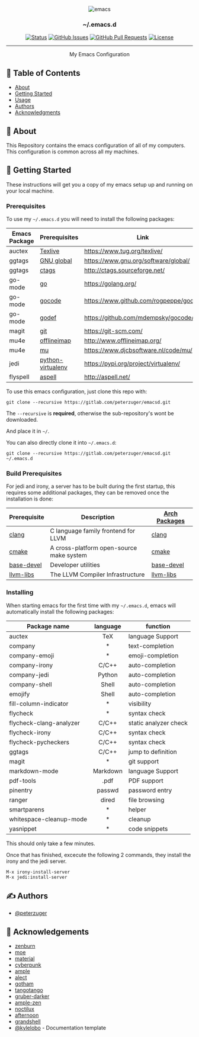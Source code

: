 <p align="center"><img src="https://www.gnu.org/software/emacs/images/emacs.png" alt="emacs"></p>

<h3 align="center">~/.emacs.d</h3>

<div align="center">

  [![Status](https://img.shields.io/badge/status-active-success.svg)]()
  [![GitHub Issues](https://img.shields.io/github/issues/peterzuger/dotfiles.svg)](https://github.com/kylelobo/The-Documentation-Compendium/issues)
  [![GitHub Pull Requests](https://img.shields.io/github/issues-pr/peterzuger/dotfiles.svg)](https://github.com/kylelobo/The-Documentation-Compendium/pulls)
  [![License](https://img.shields.io/badge/license-MIT-blue.svg)](/LICENSE)

</div>

---

<p align="center"> My Emacs Configuration
    <br>
</p>

## 📝 Table of Contents
- [About](#about)
- [Getting Started](#getting_started)
- [Usage](#usage)
- [Authors](#authors)
- [Acknowledgments](#acknowledgement)

## 🧐 About <a name = "about"></a>
This Repository contains the emacs configuration of all of my computers.
This configuration is common across all my machines.

## 🏁 Getting Started <a name = "getting_started"></a>
These instructions will get you a copy of my emacs setup up and running on your local machine.

### Prerequisites
To use my ```~/.emacs.d``` you will need to install the following packages:

| Emacs Package | Prerequisites                                                                        | Link                                   |
|---------------|--------------------------------------------------------------------------------------|----------------------------------------|
| auctex        | [Texlive](https://www.archlinux.org/groups/x86_64/texlive-most/)                     | https://www.tug.org/texlive/           |
| ggtags        | [GNU global](https://aur.archlinux.org/packages/global/)                             | https://www.gnu.org/software/global/   |
| ggtags        | [ctags](https://www.archlinux.org/packages/extra/x86_64/ctags/)                      | http://ctags.sourceforge.net/          |
| go-mode       | [go](https://www.archlinux.org/packages/community/x86_64/go/)                        | https://golang.org/                    |
| go-mode       | [gocode](https://www.github.com/rogpeppe/godef/)                                     | https://www.github.com/rogpeppe/godef/ |
| go-mode       | [godef](https://github.com/mdempsky/gocode/)                                         | https://github.com/mdempsky/gocode/    |
| magit         | [git](https://www.archlinux.org/packages/extra/x86_64/git/)                          | https://git-scm.com/                   |
| mu4e          | [offlineimap](https://www.archlinux.org/packages/community/any/offlineimap/)         | http://www.offlineimap.org/            |
| mu4e          | [mu](https://aur.archlinux.org/packages/mu/)                                         | https://www.djcbsoftware.nl/code/mu/   |
| jedi          | [python-virtualenv](https://www.archlinux.org/packages/extra/any/python-virtualenv/) | https://pypi.org/project/virtualenv/   |
| flyspell      | [aspell](https://www.archlinux.org/packages/extra/x86_64/aspell/)                    | http://aspell.net/                     |

To use this emacs configuration, just clone this repo with:

```
git clone --recursive https://gitlab.com/peterzuger/emacsd.git
```

The ```--recursive``` is **required**, otherwise the sub-repository's wont be
downloaded.

And place it in ```~/```.

You can also directly clone it into ```~/.emacs.d```:
```
git clone --recursive https://gitlab.com/peterzuger/emacsd.git ~/.emacs.d
```

### Build Prerequisites
For jedi and irony, a server has to be built during the first startup,
this requires some additional packages, they can be removed once the installation is done:

| Prerequisite                                                      | Description                              | [Arch Packages](https://www.archlinux.org/packages/)                    |
|-------------------------------------------------------------------|------------------------------------------|-------------------------------------------------------------------------|
| [clang](https://clang.llvm.org/)                                  | C language family frontend for LLVM      | [clang](https://www.archlinux.org/packages/staging/x86_64/clang/)       |
| [cmake](https://cmake.org/)                                       | A cross-platform open-source make system | [cmake](https://www.archlinux.org/packages/extra/x86_64/cmake/)         |
| [base-devel](https://www.archlinux.org/groups/x86_64/base-devel/) | Developer utilities                      | [base-devel](https://www.archlinux.org/groups/x86_64/base-devel/)       |
| [llvm-libs](https://llvm.org/)                                    | The LLVM Compiler Infrastructure         | [llvm-libs](https://www.archlinux.org/packages/extra/x86_64/llvm-libs/) |

### Installing
When starting emacs for the first time with my ```~/.emacs.d```,
emacs will automatically install the following packages:

| Package name            | language | function              |
|-------------------------|:--------:|-----------------------|
| auctex                  | TeX      | language Support      |
| company                 | *        | text-completion       |
| company-emoji           | *        | emoji-completion      |
| company-irony           | C/C++    | auto-completion       |
| company-jedi            | Python   | auto-completion       |
| company-shell           | Shell    | auto-completion       |
| emojify                 | Shell    | auto-completion       |
| fill-column-indicator   | *        | visibility            |
| flycheck                | *        | syntax check          |
| flycheck-clang-analyzer | C/C++    | static analyzer check |
| flycheck-irony          | C/C++    | syntax check          |
| flycheck-pycheckers     | C/C++    | syntax check          |
| ggtags                  | C/C++    | jump to definition    |
| magit                   | *        | git support           |
| markdown-mode           | Markdown | language Support      |
| pdf-tools               | .pdf     | PDF support           |
| pinentry                | passwd   | password entry        |
| ranger                  | dired    | file browsing         |
| smartparens             | *        | helper                |
| whitespace-cleanup-mode | *        | cleanup               |
| yasnippet               | *        | code snippets         |

This should only take a few minutes.

Once that has finished, excecute the following 2 commands, they install the irony and the jedi server.
```
M-x irony-install-server
M-x jedi:install-server
```

## ✍️ Authors <a name = "authors"></a>
- [@peterzuger](https://github.com/peterzuger)


## 🎉 Acknowledgements <a name = "acknowledgement"></a>
- [zenburn](https://github.com/bbatsov/zenburn-emacs)
- [moe](https://github.com/kuanyui/moe-theme.el)
- [material](https://github.com/cpaulik/emacs-material-theme)
- [cyberpunk](https://github.com/n3mo/cyberpunk-theme.el)
- [ample](https://github.com/jordonbiondo/ample-theme)
- [alect](https://github.com/alezost/alect-themes)
- [gotham](https://github.com/wasamasa/gotham-theme)
- [tangotango](https://github.com/juba/color-theme-tangotango)
- [gruber-darker](https://github.com/rexim/gruber-darker-theme)
- [ample-zen](https://github.com/mjwall/ample-zen)
- [noctilux](https://github.com/sjrmanning/noctilux-theme)
- [afternoon](https://github.com/osener/emacs-afternoon-theme)
- [grandshell](https://github.com/steckerhalter/grandshell-theme)
- [@kylelobo](https://github.com/kylelobo) - Documentation template
